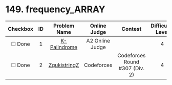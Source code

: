 # 149. frequency_ARRAY


| Checkbox | ID | Problem Name|Online Judge|Contest|Difficulty Level|
|:---:|:---:|:---:|:---:|:---:|:---:|
|&#9744; Done|1|[K-Palindrome](p?ID=276)|A2 Online Judge||4|
|&#9744; Done|2|[ZgukistringZ](http://codeforces.com/problemset/problem/551/B)|Codeforces|Codeforces Round #307 (Div. 2)|4|
